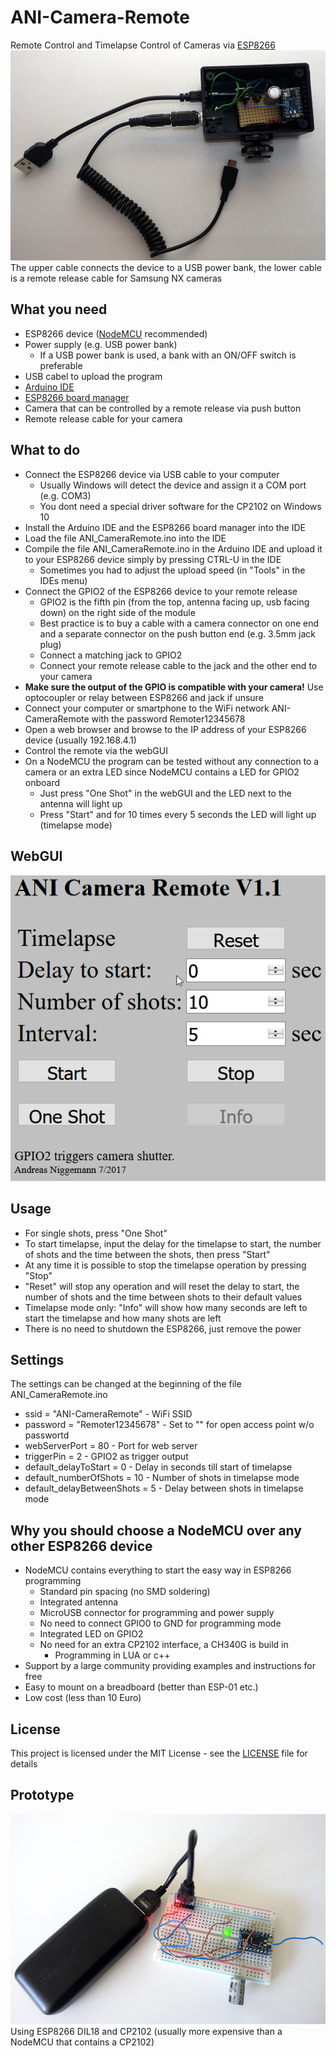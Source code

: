 # ANI-Camera-Remote
Remote Control and Timelapse Control of Cameras via [ESP8266](https://en.wikipedia.org/wiki/ESP8266)
![First Remoter](First_Remoter.jpg)
The upper cable connects the device to a USB power bank, the lower cable is a remote release cable for Samsung NX cameras

What you need
-
* ESP8266 device ([NodeMCU](https://en.wikipedia.org/wiki/NodeMCU) recommended)
* Power supply (e.g. USB power bank)
  * If a USB power bank is used, a bank with an ON/OFF switch is preferable
* USB cabel to upload the program
* [Arduino IDE](https://www.arduino.cc/en/Main/Software)
* [ESP8266 board manager](http://www.instructables.com/id/Quick-Start-to-Nodemcu-ESP8266-on-Arduino-IDE/)
* Camera that can be controlled by a remote release via push button
* Remote release cable for your camera

What to do
-
* Connect the ESP8266 device via USB cable to your computer
  * Usually Windows will detect the device and assign it a COM port (e.g. COM3)
  * You dont need a special driver software for the CP2102 on Windows 10
* Install the Arduino IDE and the ESP8266 board manager into the IDE
* Load the file ANI_CameraRemote.ino into the IDE
* Compile the file ANI_CameraRemote.ino in the Arduino IDE and upload it to your ESP8266 device simply by pressing CTRL-U in the IDE
  * Sometimes you had to adjust the upload speed (in "Tools" in the IDEs menu)
* Connect the GPIO2 of the ESP8266 device to your remote release 
  * GPIO2 is the fifth pin (from the top, antenna facing up, usb facing down) on the right side of the module
  * Best practice is to buy a cable with a camera connector on one end and a separate connector on the push button end (e.g. 3.5mm jack plug)
  * Connect a matching jack to GPIO2
  * Connect your remote release cable to the jack and the other end to your camera  
* **__Make sure the output of the GPIO is compatible with your camera!__** Use optocoupler or relay between ESP8266 and jack if unsure
* Connect your computer or smartphone to the WiFi network ANI-CameraRemote with the password Remoter12345678
* Open a web browser and browse to the IP address of your ESP8266 device (usually 192.168.4.1)
* Control the remote via the webGUI
* On a NodeMCU the program can be tested without any connection to a camera or an extra LED since NodeMCU contains a LED for GPIO2 onboard
  * Just press "One Shot" in the webGUI and the LED next to the antenna will light up
  * Press "Start" and for 10 times every 5 seconds the LED will light up (timelapse mode)

WebGUI
-
![webGUI](webGUI_ANI_Camera_Remote.png)

Usage
-
* For single shots, press "One Shot"
* To start timelapse, input the delay for the timelapse to start, the number of shots and the time between the shots, then press "Start"
* At any time it is possible to stop the timelapse operation by pressing "Stop"
* "Reset" will stop any operation and will reset the delay to start, the number of shots and the time between shots to their default values
* Timelapse mode only: "Info" will show how many seconds are left to start the timelapse and how many shots are left 
* There is no need to shutdown the ESP8266, just remove the power

Settings
-
The settings can be changed at the beginning of the file ANI_CameraRemote.ino
* ssid = "ANI-CameraRemote" - WiFi SSID
* password = "Remoter12345678" - Set to "" for open access point w/o passwortd
* webServerPort = 80 - Port for web server
* triggerPin = 2 - GPIO2 as trigger output
* default_delayToStart = 0 - Delay in seconds till start of timelapse
* default_numberOfShots = 10 - Number of shots in timelapse mode
* default_delayBetweenShots = 5 - Delay between shots in timelapse mode

Why you should choose a NodeMCU over any other ESP8266 device
-
* NodeMCU contains everything to start the easy way in ESP8266 programming
	* Standard pin spacing (no SMD soldering)
	* Integrated antenna
	* MicroUSB connector for programming and power supply
	* No need to connect GPIO0 to GND for programming mode
	* Integrated LED on GPIO2
  * No need for an extra CP2102 interface, a CH340G is build in	
	* Programming in LUA or c++
* Support by a large community providing examples and instructions for free
* Easy to mount on a breadboard (better than ESP-01 etc.)
* Low cost (less than 10 Euro)

License
-
This project is licensed under the MIT License - see the [LICENSE](LICENSE) file for details

Prototype
-
![Prototype](Remoter_Prototype.jpg)
Using ESP8266 DIL18 and CP2102 (usually more expensive than a NodeMCU that contains a CP2102)
